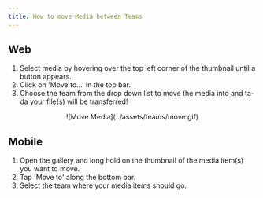 ```yaml
---
title: How to move Media between Teams
---
```


## Web

1. Select media by hovering over the top left corner of the thumbnail until a button appears. 
2. Click on 'Move to...' in the top bar. 
3. Choose the team from the drop down list to move the media into and ta-da your file(s) will be transferred! 

<center>
![Move Media](../assets/teams/move.gif)
</center>

## Mobile

1. Open the gallery and long hold on the thumbnail of the media item(s) you want to move. 
2. Tap 'Move to' along the bottom bar. 
3. Select the team where your media items should go. 